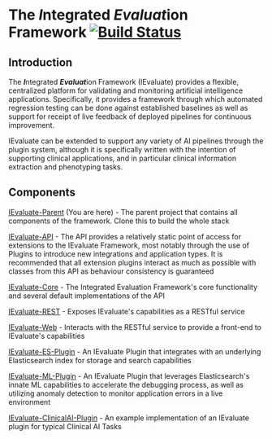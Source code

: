 # The *I*ntegrated *Evaluat*ion Framework [![Build Status](https://travis-ci.com/integrated-evaluation-framework/IEvaluate-Parent.svg?branch=master)](https://travis-ci.com/integrated-evaluation-framework/IEvaluate-Parent)
## Introduction

The ***I***ntegrated ***Evaluat***ion Framework (IEvaluate) provides a flexible, centralized platform for validating and 
monitoring artificial intelligence applications. Specifically, it provides a framework through which automated 
regression testing can be done against established baselines as well as support for receipt of live feedback of deployed
pipelines for continuous improvement.

IEvaluate can be extended to support any variety of AI pipelines through the plugin system, although it is specifically 
written with the intention of supporting clinical applications, and in particular clinical information extraction and 
phenotyping tasks.

## Components 
[IEvaluate-Parent](https://www.github.com/integrated-evaluation-framework/IEvaluate-Parent) (You are here) - The parent 
project that contains all components of the framework. Clone this to build the whole stack   

[IEvaluate-API](https://www.github.com/integrated-evaluation-framework/IEvaluate-API) - The API provides a relatively
static point of access for extensions to the IEvaluate Framework, most notably through the use of Plugins to introduce
new integrations and application types. It is recommended that all extension plugins interact as much as possible with
classes from this API as behaviour consistency is guaranteed 

[IEvaluate-Core](https://www.github.com/integrated-evaluation-framework/IEvaluate-Core) - The Integrated Evaluation
Framework's core functionality and several default implementations of the API

[IEvaluate-REST](https://www.github.com/integrated-evaluation-framework/IEvaluate-REST) - Exposes IEvaluate's 
capabilities as a RESTful service

[IEvaluate-Web](https://www.github.com/integrated-evaluation-framework/IEvaluate-Web) - Interacts with the RESTful 
service to provide a front-end to IEvaluate's capabilities

[IEvaluate-ES-Plugin](https://www.github.com/integrated-evaluation-framework/IEvaluate-ES-Plugin) - An IEvaluate Plugin 
that integrates with an underlying Elasticsearch index for storage and search capabilities

[IEvaluate-ML-Plugin]() - An IEvaluate Plugin that leverages Elasticsearch's innate ML capabilities to accelerate the 
debugging process, as well as utilizing anomaly detection to monitor application errors in a live environment 

[IEvaluate-ClinicalAI-Plugin](https://github.com/integrated-evaluation-framework/IEvaluate-ClinicalAI-Plugin) - An example implementation of an IEvaluate plugin for typical Clinical AI Tasks 
